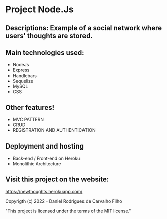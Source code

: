 # Project Node.Js

## Descriptions: Example of a social network where users' thoughts are stored.

## Main technologies used:
- NodeJs
- Express 
- Handlebars
- Sequelize
- MySQL
- CSS

## Other features!
- MVC PATTERN
- CRUD
- REGISTRATION AND AUTHENTICATION

## Deployment and hosting
- Back-end / Front-end on Heroku
- Monolithic Architecture

## Visit this project on the website:
https://newthoughts.herokuapp.com/


Copyrigth (c) 2022 - Daniel Rodrigues de Carvalho Filho

"This project is licensed under the terms of the MIT license."

